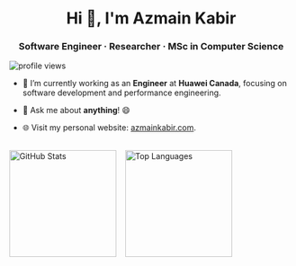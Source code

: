 <h1 align="center">Hi 👋, I'm Azmain Kabir</h1>
<h3 align="center">Software Engineer · Researcher · MSc in Computer Science</h3>

<p align="left"> <img src="https://komarev.com/ghpvc/?username=azmainkabir&label=Profile%20views&color=0e75b6&style=flat" alt="profile views" /> </p>

- 🔭 I’m currently working as an **Engineer** at **Huawei Canada**, focusing on software development and performance engineering.

- 💬 Ask me about **anything**! 😄

- 🌐 Visit my personal website: [azmainkabir.com](https://azmainkabir.com).

<br>

<div align="left">
  <img 
    src="https://github-readme-stats.vercel.app/api?username=azmainkabir&show_icons=true&locale=en&layout=compact&theme=radical" 
    alt="GitHub Stats" 
    height="190"
  />
  &nbsp;&nbsp;
  <img 
    src="https://github-readme-stats.vercel.app/api/top-langs?username=azmainkabir&show_icons=true&locale=en&layout=compact&theme=radical" 
    alt="Top Languages" 
    height="190"
  />
</div>

